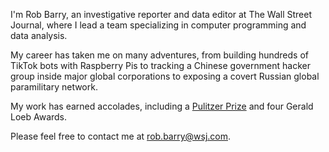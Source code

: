 I'm Rob Barry, an investigative reporter and data editor at The Wall Street Journal, where I lead a team specializing in computer programming and data analysis.

My career has taken me on many adventures, from building hundreds of TikTok bots with Raspberry Pis to tracking a Chinese government hacker group inside major global corporations to exposing a covert Russian global paramilitary network.

My work has earned accolades, including a [Pulitzer Prize](https://www.wsj.com/articles/wsj-new-york-times-win-pulitzers-1429557628) and four Gerald Loeb Awards.

Please feel free to contact me at [rob.barry@wsj.com](mailto:rob.barry@wsj.com).